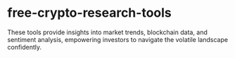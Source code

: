 # free-crypto-research-tools
These tools provide insights into market trends, blockchain data, and sentiment analysis, empowering investors to navigate the volatile landscape confidently.
